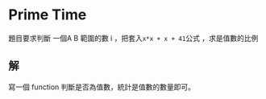 # Prime Time  
題目要求判斷 一個A B 範圍的數 i ，把套入` x*x + x + 41 `公式 ，求是值數的比例


## 解

寫一個 function 判斷是否為值數，統計是值數的數量即可。